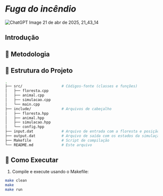 # _Fuga do incêndio_

![ChatGPT Image 21 de abr  de 2025, 21_43_14](https://github.com/user-attachments/assets/1f73a2cf-ca6e-4ef4-9296-57f833778ede)

## Introdução

<p> <p/>


## 🚀 Metodologia




## 📁 Estrutura do Projeto

```bash
.
├── src/                  # Códigos-fonte (classes e funções)
│   ├── floresta.cpp
│   ├── animal.cpp
│   ├── simulacao.cpp
│   └── main.cpp
├── include/              # Arquivos de cabeçalho
│   ├── floresta.hpp
│   ├── animal.hpp
│   ├── simulacao.hpp
│   └── config.hpp
├── input.dat             # Arquivo de entrada com a floresta e posição inicial do fogo
├── output.dat            # Arquivo de saída com os estados da simulação
├── Makefile              # Script de compilação
└── README.md             # Este arquivo
```

## 🚀 Como Executar

1. Compile e execute usando o Makefile:

```bash
make clean
make
make run
```

